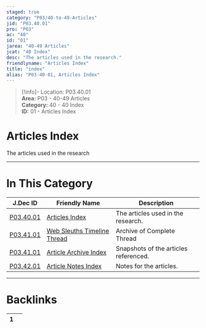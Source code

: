 ```yaml
---  
staged: true  
category: "P03/40-to-49-Articles"  
jid: "P03.40.01"  
pro: "P03"  
ac: "40"  
id: "01"  
jarea: "40-49 Articles"  
jcat: "40 Index"  
desc: "The articles used in the research."  
friendlyname: "Articles Index"  
title: "index"  
alias: "P03-40-01, Articles Index"  
---  
```

>[!info]- Location: P03.40.01  
>**Area:** P03 - 40-49 Articles  
>**Category:** 40 - 40 Index  
>**ID:** 01 - Articles Index  
  
# Articles Index  
  
The articles used in the research  
  
  
---  
# In This Category  
  
| J.Dec ID                                                                                                        | Friendly Name                                                                                                                     | Description                           |  
| --------------------------------------------------------------------------------------------------------------- | --------------------------------------------------------------------------------------------------------------------------------- | ------------------------------------- |  
| [P03.40.01](index.md#)                                             | [Articles Index](index.md#)                                                          | The articles used in the research.    |  
| [P03.41.01](./41-Article-Archive/01-Web-Sleuths-Timeline-Thread.md#) | [Web Sleuths Timeline Thread](./41-Article-Archive/01-Web-Sleuths-Timeline-Thread.md#) | Archive of Complete Thread            |  
| [P03.41.01](./41-Article-Archive/index.md#)                          | [Article Archive Index](./41-Article-Archive/index.md#)                                | Snapshots of the articles referenced. |  
| [P03.42.01](./42-Article-Notes/index.md#)                            | [Article Notes Index](./42-Article-Notes/index.md#)                                    | Notes for the articles.               |  
  
  
---  
# Backlinks  
<div><table class="dataview table-view-table"><thead class="table-view-thead"><tr class="table-view-tr-header"><th class="table-view-th"><span></span><span class="dataview small-text">1</span></th><th class="table-view-th"><span></span></th></tr></thead><tbody class="table-view-tbody"></tbody></table></div>